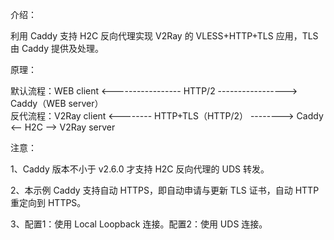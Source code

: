 介绍：

利用 Caddy 支持 H2C 反向代理实现 V2Ray 的 VLESS+HTTP+TLS 应用，TLS 由 Caddy 提供及处理。

原理：

默认流程：WEB client <----------------- HTTP/2 -----------------> Caddy（WEB server）  
反代流程：V2Ray client <-------- HTTP+TLS（HTTP/2） --------> Caddy <-- H2C --> V2Ray server

注意：

1、Caddy 版本不小于 v2.6.0 才支持 H2C 反向代理的 UDS 转发。

2、本示例 Caddy 支持自动 HTTPS，即自动申请与更新 TLS 证书，自动 HTTP 重定向到 HTTPS。

3、配置1：使用 Local Loopback 连接。配置2：使用 UDS 连接。
